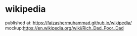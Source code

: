# wikipedia
published at: https://faizashermuhammad.github.io/wikipedia/
mockup:https://en.wikipedia.org/wiki/Rich_Dad_Poor_Dad
